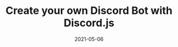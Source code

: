 ---
title: "Create your own Discord Bot with Discord.js"
slug: create-your-own-discord-bot
date: 2021-05-06
tags: Technical
---